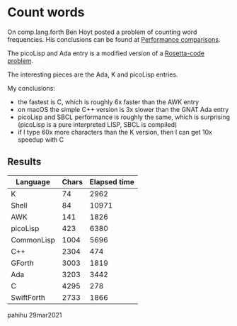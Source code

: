 Count words
===========

On comp.lang.forth Ben Hoyt posted a problem of counting word frequencies.
His conclusions can be found at [Performance comparisons](https://benhoyt.com/writings/count-words).

The picoLisp and Ada entry is a modified version of a [Rosetta-code problem](http://rosettacode.org/wiki/Word_frequency).

The interesting pieces are the Ada, K and picoLisp entries.

My conclusions:

* the fastest is C, which is roughly 6x faster than the AWK entry
* on macOS the simple C++ version is 3x slower than the GNAT Ada entry
* picoLisp and SBCL performance is roughly the same, which is surprising
  (picoLisp is a pure interpreted LISP, SBCL is compiled)
* if I type 60x more characters than the K version, then I can get 10x 
  speedup with C

## Results

| Language   | Chars | Elapsed time |
| ---------- | ----- | ------------ |
| K          |    74 |        2962  |
| Shell      |    84 |       10971  |
| AWK        |   141 |        1826  |
| picoLisp   |   423 |        6380  |
| CommonLisp |  1004 |        5696  |
| C++        |  2304 |         474  |
| GForth     |  3003 |        1819  |
| Ada        |  3203 |        3442  |
| C          |  4295 |         278  |
| SwiftForth |  2733 |        1866  |


pahihu 29mar2021
